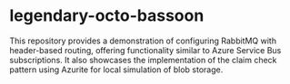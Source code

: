 # legendary-octo-bassoon
This repository provides a demonstration of configuring RabbitMQ with header-based routing, offering functionality similar to Azure Service Bus subscriptions. It also showcases the implementation of the claim check pattern using Azurite for local simulation of blob storage.
